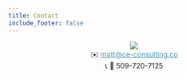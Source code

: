 ```yaml
---
title: Contact
include_footer: false
---
```


<div style="padding-top: 40px 10px 20px 10px; text-align: center;">
 <div style="text-align: center"><img src="/images/logos/allTheWords.svg" /></div>
 <div>✉️ <a href="mailto:matt@ce-consulting.co" style="color: #4593B3">matt@ce-consulting.co</a></div>
  <div>📞 💬 509-720-7125 </div>
</div>

